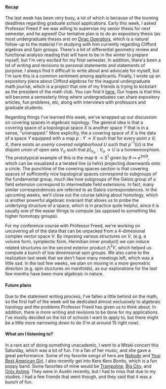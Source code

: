 #### Recap

The last week has been very busy, a lot of which is because of the looming
deadlines regarding graduate school applications. Early this week,
I asked Professor Freed if we was willing to supervise my senior thesis
for next semester, and he agreed! Our tentative plan is to do an expository
thesis (as most undergraduate theses are) on [Dirac Operators](https://en.wikipedia.org/wiki/Dirac_operator),
which is a natural follow-up to the material I'm studying with him currently regarding
Clifford algebras and Spin groups. There's a bit of differential geometry review
and functional analysis reading that will have to be in the winter to prepare myself,
but I'm very excited for my final semester. In addition, there's been a lot of
writing and revisions to personal statements and statements of purpose. I always
find it difficult to write about and advocate for myself, but I'm sure this is
a common sentiment among applicants. Finally,
I wrote up an expository piece about Clifford algebras for the inagural undergraduate
math journal, which is a project that one of my friends is trying to kickstart
as the president of the math club. You can find it [here.](https://github.com/JeffJiang42/Math-Notes/blob/master/CliffordAlgebras/CliffordAlgebras.pdf)
Our hopes is that this will become a semesterly thing where undergraduates
can share expository articles, fun problems, etc, along with interviews with
professors and graduate students.

Regarding things I've learned this week, we've wrapped up our discussion on
covering spaces in algebraic topology. The general idea is that a covering
space of a topological space $X$ is another space $Y$ that is in a sense,
"unwrapped." More explicitly, the a covering space of $X$ is the data of a
space $Y$ equipped with a map $p : Y \to X$ such that for every
point $x \in X$, there exists an *evenly covered neighborhood* $U$ such that
$p^{-1}(U)$ is the disjoint union of open sets $V_\alpha$ such that
$p\vert_{V_\alpha} : V_\alpha \to U$ is a homeomorphism. The prototypical example
of this is the map $\mathbb{R} \to S^1$ given by $\theta \mapsto e^{2\pi i \theta}$,
which can be visualized a a twisted line (a helix) projecting downwards onto a circle.
The punchline of the covering spaces section is that covering spaces of sufficiently
nice topological spaces correspond to subgroups of the fundamental group, much
like how subgroups of the Galois group of a field extension correspond to
intermediate field extensions. In fact, many similar correspondences are referred
to as Galois correspondences. In the upcoming weeks, we'll close out the course
talking about homology, which is another powerful algebraic invariant that allows
us to probe the underlying structure of a space, which is in practice
quite helpful, since it is usually one of the easier things to compute (as
opposed to something like higher homotopy groups).

For my conference course with Professor Freed, we're working on uncovering all of
the data that can be unpacked from a $4$-dimesional complex vector space $V$. By
imposing various structures on $V$, (e.g. a volume form, symplectic form,
Hermitian inner product) we can induce related structures on the
second exterior product $\bigwedge^2V$, which helped us compute a bunch of low
dimensional spin groups. We also came to the realization last week that we
don't have many meetings left, which was a little sad. In the last few weeks,
we plan on moving in a more geometric direction (e.g. spin stuctures on manifolds),
as our explorations for the last few months have been more algebraic in nature.

#### Future plans

Due to the statement writing process, I've fallen a little behind on the math, so
the first half of the week will be dedicated almost exclusively to algebraic topology
and the problems Professor Freed has given us to think about. In addition, there
is more writing and revisions to be done for my applications. I've mostly decided
on the list of schools I want to apply to, but there might be a little more
narrowing down to do (I'm at around 15 right now).

#### What am I listening to?

In a rare act of doing something unacademic, I went to a Mitski concert this
Saturday, which was a lot of fun. I'm a fan of her music, and she gave a great
performance. Some of my favorite songs of hers are [Nobody](https://www.youtube.com/watch?v=qooWnw5rEcI)
and [Your Best American Girl](https://www.youtube.com/watch?v=u_hDHm9MD0I). I
also recently get into Kero Kero Bonito, which is a fun poppy band. Some favorites
of mine would be [Trampoline](https://www.youtube.com/watch?v=9Qmwsg2pyEc),
[Big City](https://www.youtube.com/watch?v=_vcfFogzcgE), and [Only Acting](https://www.youtube.com/watch?v=sepcj45774I).
They were in Austin recently, but I had to miss that due to my studies. I had a
few friends that went though, and they said that it was a bunch of fun.
